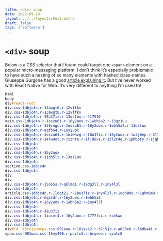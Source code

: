 ```yaml
---
title: <div> soup
date: 2022-09-18
layout: ../../layouts/Post.astro
draft: false
tags: ['Software']
---
```


# `<div>` soup

Below is a CSS selector that I found could target one `<span>` element on a popular micro-messaging platform. I&nbsp;don’t think it’s especially problematic to have such a nesting of so many elements with hashed class-names. Giuseppe Gurgone has a good [article explaining it](https://giuseppegurgone.com/twitter-html). But I’ve never worked with React Native for Web. It’s very different to anything I’m used to!

```css
html
body
div#react-root
div.css-1dbjc4n.r-13awgt0.r-12vffkv
div.css-1dbjc4n.r-13awgt0.r-12vffkv
div.css-1dbjc4n.r-18u37iz.r-13qz1uu.r-417010
main.css-1dbjc4n.r-1oszu61.r-16y2uox.r-1wbh5a2.r-13qz1uu
div.css-1dbjc4n.r-150rngu.r-1oszu61.r-16y2uox.r-1wbh5a2.r-13qz1uu
div.css-1dbjc4n.r-aqfbo4.r-16y2uox
div.css-1dbjc4n.r-1oszu61.r-1niwhzg.r-18u37iz.r-16y2uox.r-1wtj0ep.r-2llsf.r-13qz1uu
div.css-1dbjc4n.r-14lw9ot.r-jxzhtn.r-1ljd8xs.r-13l2t4g.r-1phboty.r-1jgb5lz.r-11wrixw.r-61z16t.r-13qz1uu.r-184en5c
div.css-1dbjc4n
div.css-1dbjc4n
div.css-1dbjc4n.r-16y2uox
div.css-1dbjc4n.r-1jgb5lz.r-13qz1uu
div.css-1dbjc4n
section.css-1dbjc4n
div.css-1dbjc4n
div
div
div.css-1dbjc4n.r-j5o65s.r-qklmqi.r-1adg3ll.r-1ny4l3l
div.css-1dbjc4n
article.css-1dbjc4n.r-1loqt21.r-18u37iz.r-1ny4l3l.r-1udh08x.r-1qhn6m8.r-i023vh.r-o7ynqc.r-6416eg
div.css-1dbjc4n.r-eqz5dr.r-16y2uox.r-1wbh5a2
div.css-1dbjc4n.r-16y2uox.r-1wbh5a2.r-1ny4l3l
div.css-1dbjc4n
div.css-1dbjc4n.r-18u37iz
div.css-1dbjc4n.r-1iusvr4.r-16y2uox.r-1777fci.r-kzbkwu
div.css-1dbjc4n
div.css-1dbjc4n
div#id__45rojsdmtpa.css-901oao.r-18jsvk2.r-37j5jr.r-a023e6.r-16dba41.r-rjixqe.r-bcqeeo.r-bnwqim.r-qvutc0
span.css-901oao.css-16my406.r-poiln3.r-bcqeeo.r-qvutc0
```
